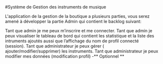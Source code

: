 #Système de Gestion des instruments de musique


L'application de la gestion de la boutique a plusieurs parties, vous serez amené à développer la partie Admin qui contient le backlog suivant:

Tant que admin je me peux m’inscrire et me connecter.
Tant que admin je peux visualiser le tableau de bord qui contient les statistique et la liste des intruments ajoutés aussi que l’affichage du nom de profil connecté (session).
Tant que administrateur je peux gérer ( ajouter/modifier/supprimer) les instruments.
Tant que administrateur je peux modifier mes données (modification profil) -** Optionnel **
